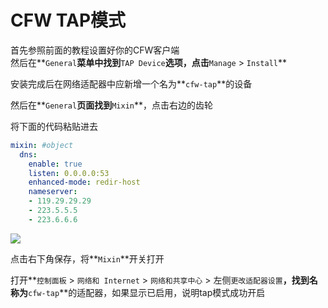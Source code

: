# CFW TAP模式

首先参照前面的教程设置好你的CFW客户端\
然后在**`General`**菜单中找到**`TAP Device`**选项，点击**`Manage` > `Install`**

安装完成后在网络适配器中应新增一个名为**`cfw-tap`**的设备

然后在**`General`**页面找到**`Mixin`**，点击右边的齿轮

将下面的代码粘贴进去

```yaml
mixin: #object
  dns:
    enable: true
    listen: 0.0.0.0:53
    enhanced-mode: redir-host
    nameserver:
    - 119.29.29.29
    - 223.5.5.5
    - 223.6.6.6
```

![](https://fastly.jsdelivr.net/gh/EYW-015/Oculus-guide-China/img/clash/clash\_mixin.png)

点击右下角保存，将**`Mixin`**开关打开

打开**`控制面板` > `网络和 Internet` > `网络和共享中心` > 左侧`更改适配器设置`**，找到名称为**`cfw-tap`**的适配器，如果显示已启用，说明tap模式成功开启
